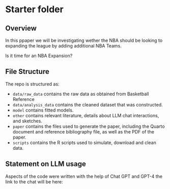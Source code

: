 # Starter folder

## Overview

In this ppaper we will be investigating wether the NBA should be looking to expanding the league by adding additional NBA Teams.

Is it time for an NBA Expansion?


## File Structure

The repo is structured as:

-   `data/raw_data` contains the raw data as obtained from Basketball Reference
-   `data/analysis_data` contains the cleaned dataset that was constructed.
-   `model` contains fitted models. 
-   `other` contains relevant literature, details about LLM chat interactions, and sketches.
-   `paper` contains the files used to generate the paper, including the Quarto document and reference bibliography file, as well as the PDF of the paper. 
-   `scripts` contains the R scripts used to simulate, download and clean data.


## Statement on LLM usage

Aspects of the code were written with the help of Chat GPT and GPT-4 the link to the chat will be here:
